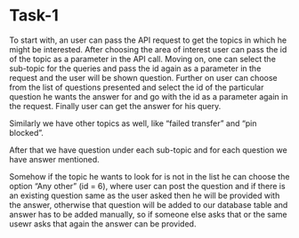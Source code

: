 # Task-1

To start with, an user can pass the API request to get the topics in which he might be interested. After choosing the area of interest user can pass the id of the topic as a parameter in the API call.
Moving on, one can select the sub-topic for the queries and pass the id again as a parameter in the request and the user will be shown question.
Further on user can choose from the list of questions presented and select the id of the particular question he wants the answer for and go with the id as a parameter again in the request. Finally user can get the answer for his query. 

Similarly we have other topics as well, like “failed transfer” and “pin blocked”. 

After that we have question under each sub-topic and for each question we have answer mentioned. 

Somehow if the topic he wants to look for is not in the list he can choose the option “Any other” (id = 6), where user can post the question and if there is an existing question same as the user asked then he will be provided with the answer, otherwise that question will be added to our database table and answer has to be added manually, so if someone else asks that or the same usewr asks that again the answer can be provided.
